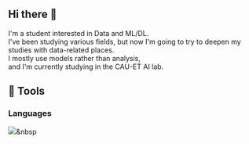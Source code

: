 ## Hi there 👋

I'm a student interested in Data and ML/DL.   
I've been studying various fields, but now I'm going to try to deepen my studies with data-related places.   
I mostly use models rather than analysis,   
and I'm currently studying in the CAU-ET AI lab.

## 🔧 Tools
### Languages
<img src="https://img.shields.io/badge/python-3670A0?style=for-the-badge&logo=python&logoColor=ffdd54" />&nbsp

<!--
**Noru-Kang/Noru-Kang** is a ✨ _special_ ✨ repository because its `README.md` (this file) appears on your GitHub profile.

Here are some ideas to get you started:

- 🔭 I’m currently working on ...
- 🌱 I’m currently learning ...
- 👯 I’m looking to collaborate on ...
- 🤔 I’m looking for help with ...
- 💬 Ask me about ...
- 📫 How to reach me: ...
- 😄 Pronouns: ...
- ⚡ Fun fact: ...
-->
